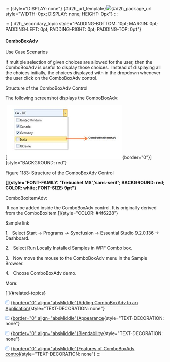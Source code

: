 ::: {style="DISPLAY: none"}
[](ms-xhelp:///?Id=d2h_url_template){#d2h_url_template}![](!package_url!){#d2h_package_url style="WIDTH: 0px; DISPLAY: none; HEIGHT: 0px"}
:::

::: {.d2h_secondary_topic style="PADDING-BOTTOM: 10pt; MARGIN: 0pt; PADDING-LEFT: 0pt; PADDING-RIGHT: 0pt; PADDING-TOP: 0pt"}
#### ComboBoxAdv

Use Case Scenarios

If multiple selection of given choices are allowed for the user, then the ComboBoxAdv is useful to display those choices.  Instead of displaying all the choices initially, the choices displayed with in the dropdown whenever the user click on the ComboBoxAdv control.

Structure of the ComboBoxAdv Control

The following screenshot displays the ComboBoxAdv:

[![](../ImagesExt/image261_1074.jpg){border="0"}]{style="BACKGROUND: red"}

Figure 1183: Structure of the ComboBoxAdv Control

**[]{style="FONT-FAMILY: 'Trebuchet MS','sans-serif'; BACKGROUND: red; COLOR: white; FONT-SIZE: 9pt"}** 

ComboBoxItemAdv:

 It can be added inside the ComboBoxAdv control. It is originally derived from the ComboBoxItem.[]{style="COLOR: #4f6228"}

Sample link

1.   Select Start -\> Programs -\> Syncfusion -\> Essential Studio 9.2.0.136 -\> Dashboard.

2.   Select Run Locally Installed Samples in WPF Combo box.

3.   Now move the mouse to the ComboBoxAdv menu in the Sample Browser.

4.   Choose ComboBoxAdv demo.

More:

[ ]{#related-topics}

[![](../button.gif){border="0" align="absMiddle"}Adding ComboBoxAdv to an Application](ms-xhelp:///?Id=555a120d-bab5-4b26-8d5d-addbf3aeb2f2){style="TEXT-DECORATION: none"}

[![](../button.gif){border="0" align="absMiddle"}Appearance](ms-xhelp:///?Id=aa419eac-4a87-49c8-8641-88a87ea82230){style="TEXT-DECORATION: none"}

[![](../button.gif){border="0" align="absMiddle"}Blendability](ms-xhelp:///?Id=775325fe-ebab-4f96-91f6-048f7dd4d5f0){style="TEXT-DECORATION: none"}

[![](../button.gif){border="0" align="absMiddle"}Features of ComboBoxAdv control](ms-xhelp:///?Id=0eee42e6-050c-4cc8-a22d-717c76c05d47){style="TEXT-DECORATION: none"}
:::
